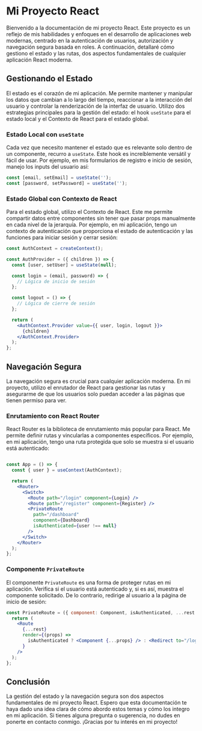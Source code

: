 # Mi Proyecto React

Bienvenido a la documentación de mi proyecto React. Este proyecto es un reflejo de mis habilidades y enfoques en el desarrollo de aplicaciones web modernas, centrado en la autenticación de usuarios, autorización y navegación segura basada en roles. A continuación, detallaré cómo gestiono el estado y las rutas, dos aspectos fundamentales de cualquier aplicación React moderna.

## Gestionando el Estado

El estado es el corazón de mi aplicación. Me permite mantener y manipular los datos que cambian a lo largo del tiempo, reaccionar a la interacción del usuario y controlar la renderización de la interfaz de usuario. Utilizo dos estrategias principales para la gestión del estado: el hook `useState` para el estado local y el Contexto de React para el estado global.

### Estado Local con `useState`

Cada vez que necesito mantener el estado que es relevante solo dentro de un componente, recurro a `useState`. Este hook es increíblemente versátil y fácil de usar. Por ejemplo, en mis formularios de registro e inicio de sesión, manejo los inputs del usuario así:

```jsx
const [email, setEmail] = useState('');
const [password, setPassword] = useState('');
```

### Estado Global con Contexto de React

Para el estado global, utilizo el Contexto de React. Este me permite compartir datos entre componentes sin tener que pasar props manualmente en cada nivel de la jerarquía. Por ejemplo, en mi aplicación, tengo un contexto de autenticación que proporciona el estado de autenticación y las funciones para iniciar sesión y cerrar sesión:

```jsx
const AuthContext = createContext();

const AuthProvider = ({ children }) => {
  const [user, setUser] = useState(null);

  const login = (email, password) => {
    // Lógica de inicio de sesión
  };

  const logout = () => {
    // Lógica de cierre de sesión
  };

  return (
    <AuthContext.Provider value={{ user, login, logout }}>
      {children}
    </AuthContext.Provider>
  );
};
```

## Navegación Segura

La navegación segura es crucial para cualquier aplicación moderna. En mi proyecto, utilizo el enrutador de React para gestionar las rutas y asegurarme de que los usuarios solo puedan acceder a las páginas que tienen permiso para ver.

### Enrutamiento con React Router

React Router es la biblioteca de enrutamiento más popular para React. Me permite definir rutas y vincularlas a componentes específicos. Por ejemplo, en mi aplicación, tengo una ruta protegida que solo se muestra si el usuario está autenticado:

```jsx

const App = () => {
  const { user } = useContext(AuthContext);

  return (
    <Router>
      <Switch>
        <Route path="/login" component={Login} />
        <Route path="/register" component={Register} />
        <PrivateRoute
          path="/dashboard"
          component={Dashboard}
          isAuthenticated={user !== null}
        />
      </Switch>
    </Router>
  );
};
```

### Componente `PrivateRoute`

El componente `PrivateRoute` es una forma de proteger rutas en mi aplicación. Verifica si el usuario está autenticado y, si es así, muestra el componente solicitado. De lo contrario, redirige al usuario a la página de inicio de sesión:

```jsx
const PrivateRoute = ({ component: Component, isAuthenticated, ...rest }) => {
  return (
    <Route
      {...rest}
      render={(props) =>
        isAuthenticated ? <Component {...props} /> : <Redirect to="/login" />
      }
    />
  );
};
```

## Conclusión

La gestión del estado y la navegación segura son dos aspectos fundamentales de mi proyecto React. Espero que esta documentación te haya dado una idea clara de cómo abordo estos temas y cómo los integro en mi aplicación. Si tienes alguna pregunta o sugerencia, no dudes en ponerte en contacto conmigo. ¡Gracias por tu interés en mi proyecto!
